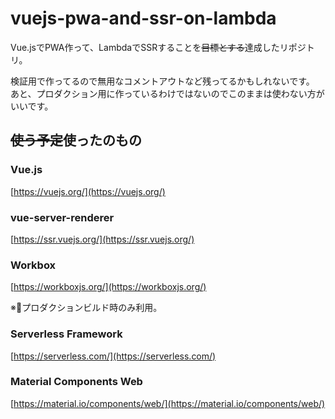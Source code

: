 # vuejs-pwa-and-ssr-on-lambda
Vue.jsでPWA作って、LambdaでSSRすることを~~目標とする~~達成したリポジトリ。

検証用で作ってるので無用なコメントアウトなど残ってるかもしれないです。
あと、プロダクション用に作っているわけではないのでこのままは使わない方がいいです。


## ~~使う予定~~使ったのもの

### Vue.js

[https://vuejs.org/](https://vuejs.org/)


### vue-server-renderer

[https://ssr.vuejs.org/](https://ssr.vuejs.org/)


### Workbox

[https://workboxjs.org/](https://workboxjs.org/)

※プロダクションビルド時のみ利用。


### Serverless Framework

[https://serverless.com/](https://serverless.com/)


### Material Components Web
[https://material.io/components/web/](https://material.io/components/web/)
